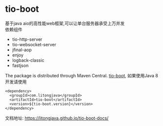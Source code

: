 # tio-boot

基于java aio的高性能web框架,可以让单台服务器承受上万并发  
依赖组件  

- tio-http-server
- tio-websocket-server
- jfinal-aop
- enjoy
- logback-classic
- fastjson

The package is distributed through Maven Central.
[tio-boot](https://central.sonatype.com/artifact/com.litongjava/tio-boot),
如果使用Java 8 开发请使用

```
<dependency>
  <groupId>com.litongjava</groupId>
  <artifactId>tio-boot</artifactId>
  <version>${tio-boot.version}</version>
</dependency>
```

文档地址:
https://litongjava.github.io/tio-boot-docs/